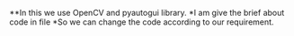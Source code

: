 **In this we use OpenCV and pyautogui library.
*I am give the brief about code in file
*So we can change the code according to our requirement.
